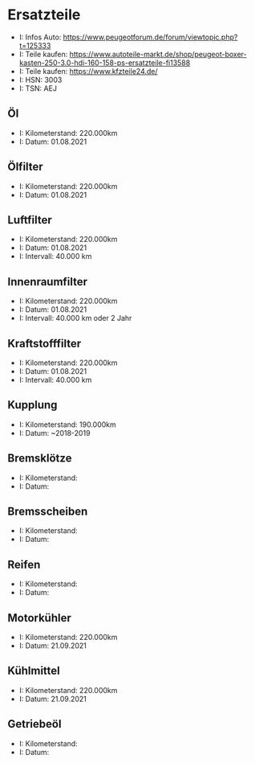 # Ersatzteile

- I: Infos Auto: https://www.peugeotforum.de/forum/viewtopic.php?t=125333 
- I: Teile kaufen: https://www.autoteile-markt.de/shop/peugeot-boxer-kasten-250-3.0-hdi-160-158-ps-ersatzteile-fi13588
- I: Teile kaufen: https://www.kfzteile24.de/
- I: HSN: 3003
- I: TSN: AEJ

## Öl
- I: Kilometerstand: 220.000km
- I: Datum: 01.08.2021

## Ölfilter
- I: Kilometerstand: 220.000km 
- I: Datum: 01.08.2021

## Luftfilter
- I: Kilometerstand: 220.000km
- I: Datum: 01.08.2021
- I: Intervall: 40.000 km

## Innenraumfilter
- I: Kilometerstand: 220.000km
- I: Datum: 01.08.2021
- I: Intervall: 40.000 km oder 2 Jahr

## Kraftstofffilter
- I: Kilometerstand: 220.000km
- I: Datum: 01.08.2021 
- I: Intervall: 40.000 km

## Kupplung
- I: Kilometerstand: 190.000km 
- I: Datum: ~2018-2019

## Bremsklötze
- I: Kilometerstand: 
- I: Datum:

## Bremsscheiben
- I: Kilometerstand: 
- I: Datum:

## Reifen
- I: Kilometerstand: 
- I: Datum:

## Motorkühler
- I: Kilometerstand: 220.000km
- I: Datum: 21.09.2021

## Kühlmittel
- I: Kilometerstand: 220.000km
- I: Datum: 21.09.2021


## Getriebeöl
- I: Kilometerstand: 
- I: Datum: 
